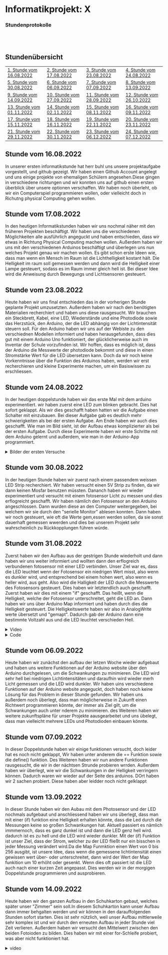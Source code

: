 # Informatikprojekt: X

### Stundenprotokolle<a name="einf"></a>

</p>
</br>
</br>


## Stundenübersicht
<table align="center">
     
<tr>
    <td> <a href="#Stundevom16.08.2022"> 1. Stunde vom 16.08.2022 </a></td>
    <td> <a href="#Stundevom17.08.2022"> 2. Stunde vom 17.08.2022 </a></td>
    <td><a href="#Stundevom23.08.2022"> 3. Stunde vom 23.08.2022</a></td>
    <td><a href="#Stundevom24.08.2022"> 4. Stunde vom 24.08.2022</a></td>
</tr>
<tr>
    <td><a href="#Stundevom30.08.2022"> 5. Stunde vom 30.08.2022 </a></td>
    <td><a href="#Stundevom06.09.2022"> 6. Stunde vom 06.09.2022 </a></td>
    <td><a href="#Stundevom07.09.2022"> 7. Stunde vom 07.09.2022 </a></td>
    <td><a href="#Stundevom13.09.2022"> 8. Stunde vom 13.09.2022 </a></td>
</tr>
<tr>
    <td><a href="#Stundevom14.09.2022"> 9. Stunde vom 14.09.2022 </a></td>
    <td><a href="#Stundevom27.09.2022"> 10. Stunde vom 27.09.2022 </a></td>
    <td><a href="#Stundevom28.09.2022"> 11. Stunde vom 28.09.2022 </a></td>
    <td><a href="#Stundevom26.10.2022"> 12. Stunde vom 26.10.2022 </a></td>
 </tr>
 <tr>
    <td><a href="#Stundevom01.11.2022"> 13. Stunde vom 01.11.2022 </a></td>
    <td><a href="#Stundevom02.11.2022"> 14. Stunde vom 02.11.2022 </a></td>
    <td><a href="#Stundevom08.11.2022"> 15. Stunde vom 08.11.2022 </a></td>
    <td><a href="#Stundevom09.11.2022"> 16. Stunde vom 09.11.2022 </a></td>
 </tr>
 <tr>
    <td><a href="#Stundevom15.11.2022"> 17. Stunde vom 15.11.2022 </a></td>
    <td><a href="#Stundevom16.11.2022"> 18. Stunde vom 16.11.2022 </a></td>
    <td><a href="#Stundevom22.11.2022"> 19. Stunde vom 22.11.2022 </a></td>
    <td><a href="#Stundevom23.11.2022"> 20. Stunde vom 23.11.2022 </a></td>
</tr>
<tr>
    <td><a href="#Stundevom29.11.2022"> 21. Stunde vom 29.11.2022 </a></td>
    <td><a href="#Stundevom30.11.2022"> 22. Stunde vom 30.11.2022 </a></td>
    <td><a href="#Stundevom06.12.2022"> 23. Stunde vom 06.12.2022 </a></td>
    <td><a href="#Stundevom07.12.2022"> 24. Stunde vom 07.12.2022 </a></td>
</tr>



 </table>
  
## <p> <h2> <a id="Stundevom16.08.2022"> Stunde vom 16.08.2022 </a> </h2> <p>
   
 In unserer ersten informatikstunde hat herr buhl uns unsere projektaufgabe vorgestellt, und github gezeigt. Wir haben einen Github Account angelegt und uns einige projekte von ehemaligen Schülern angesehen.Diese gingen in verschiedene richtungen und wir konnten uns auf github einen ersten überblick über 
 unsere optionen verschaffen. Wir haben noch überleht, ob wir ein Computerspiel programmieren wollen, oder vielleicht doch in Richutng physical Computing gehen wollen. 

## <p> <h2> <a id="Stundevom17.08.2022"> Stunde vom 17.08.2022 </a> </h2>

In den heutigen Informatikstunden haben wir uns nochmal näher mit den früheren Projekten beschäftigt. 
Wir haben uns die verschiedenen Möglichkeiten alle ausführlich angeguckt und haben entschieden, dass wir etwas in Richtung Physical Computing machen wollen. 
Außerdem haben wir uns mit den verschiedenen Arduinos beschäftigt und überlegen uns nun welches Projekt genau wir machen wollen. 
Es gibt schon erste Ideen wie, dass man wenn ein Mensch im Raum ist die Lichthelligkeit kostant hält.
Die Helligkeit im raum soll gemessen werden und dann wird die Helligkeit einer Lampe gesteuert, sodass es im Raum immer gleich hell ist.
Bei dieser Idee wird die Anweisung durch Bewegungs und Lichtsensoren gesteuert.

## <p> <h2> <a id="Stundevom23.08.2022"> Stunde vom 23.08.2022 </a> </h2>

Heute haben wir uns final entschieden das in der vorherigen Stunde geplante Projekt umzusetzten. Außerdem haben wir nach den benötigten Materialien recherchiert und 
haben uns diese rausgesucht. Wir brauchen ein Steckbrett, Kabel, eine LED, Wiederstände und eine Photodiode sowie das Herzstück, den Arduino, der die LED abhängig von der Lichtintensität steuern soll. Für den Arduino haben wir uns auf der Webiste zu den verschiednen Modellen informiert und haben herausgefunden, dass dies gut mit einem Arduino Uno funktioniert, der glücklicherweise auch im Inventar der Schule vorzufinden ist. Wir hoffen, dass es möglich ist, dass der Arduino die Messwerte der photodiode bekommt und diese in einen Stromstärke Wert für die LED übersetzen kann. Doch da wir noch keine Vorkenntnisse über die Funktion des Arduinos haben, werden wir erst recherchieren und kleine Experimente machen, um ein Basiswissen zu erschliessen. 


## <p> <h2> <a id="Stundevom24.08.2022"> Stunde vom 24.08.2022 </a> </h2>


In der heutigen doppelstunde haben wir das erste Mal mit dem arduino experimentiert. wir haben zuerst eine LED zum blinken gebracht. Dies hat sofort geklappt. Als wir dies geschafft haben hatten wir die Aufgabe einen Schalter mit einzubauen. Bei dieser Aufgabe gab es deutlich mehr schwierigkeiten als bei der ersten Aufgabe. Am Ende haben wir auch dies geschafft. Wie man im Bild sieht, ist der Aufbau etwas komplizierter als bei der ersten Aufgabe. Durch diese Experimente haben wir erste Schritte mit dem Arduino gelernt und außerdem, wie man in der Arduino-App programmiert.

<details>
    <summary>Bilder der ersten Versuche</summary>

![](IMG_1027neu.jpeg)
![](IMG_1029neu.jpeg)
     
</details>

## <p> <h2> <a id="Stundevom30.08.2022"> Stunde vom 30.08.2022 </a> </h2>

In der heutigen Stunde haben wir zuerst nach einem passendem weissen LED Strip recherchiert. Wir haben versucht einen 5V Strip zu finden, da wir dann keinen Mosfar benutzen müssten. Dananch haben wir wieder experimentiert und versucht mit einem fotosensor Licht zu messen und dies erflogreicht geschafft. Wir haben nämlich den Fotosensor an den Arduino angeschlossen. Dann wurden diese an den Computer weitergegeben, bei welchem wir sie durch den "serielle Monitor" ablesen konnten. Dann haben wir noch gesteuert, wie oft die Werte gem,essen werden sollen, da sie sonst dauerhaft gemessen wwerden und dies bei unserem Projekt sehr wahrscheinlich zu Rückkopplungen führen würde.


## <p> <h2> <a id="Stundevom31.08.2022"> Stunde vom 31.08.2022 </a> </h2>

Zuerst haben wir den Aufbau aus der gestrigen Stunde wiederholt und dann haben wir uns weiter informiert und wollten dann den erflogreich verbundenen fotosensor mit einer LED verbinden. Unser Ziel war es, dass die LED leuchtet wenn der Fotosensor ein niedrigen Wert misst, also wenn es dunkler wird, und entsprechend bei einem hohen wert, also wenn es heller wird, aus geht. Also wird die Halligkeit der LED durch die Messwerte des Fotosensors gesteuert. Dies haben wir letztendlich auch geschafft. Zuerst haben wir dies mit einem "if" geschafft. Das heißt, wenn die Helligkeit, welche der Fotosensor unterschreitet, geht die LED an. Dann haben wir uns über Arduino Map informiert und haben durch dies die Helligkeit gesteuert. Die Helligkeitswerte haben wir also in AnalogWrite werte übersetzt und "gemapt". Dadurch gab der Arduino dann eine bestimmte Voltzahl aus und die LED leuchtet verschieden Hell. 
<details>
    <summary>Video</summary>
youtube link: https://youtube.com/shorts/dSEDDhvoHi0
</details>

<details>
    <summary>Code</summary>   
     
```c
     
int licht;
int ledOut
int tmp;

void setup() {
  Serial.begin(9600);
  pinMode(11,OUTPUT);
}
void loop() {

  licht= analogRead(0);
  Serial.println(licht);

  tmp= map(licht, 300,700,0,255);
  ledOut = 255-tmp;
     
  analogWrite(11,ledOut);
     
  }
     
```

    
</details>
     



## <p> <h2> <a id="Stundevom06.09.2022"> Stunde vom 06.09.2022 </a> </h2>

Heute haben wir zunächst den aufbau der letzen Woche wieder aufgebaut und haben uns weitere Funktionen auf der Arduino website über den Arduino durchgelesen, um die Schwankungen zu minimieren. Die LED wird sehr hell bei niedrigen Lichtintensitäten und daraufhin wird wieder merh Licht gemessen und die LED wird dunkler. Wir haben uins verschiedene Funktionen auf der Arduino website angeguckt, doch haben noch keine Lösung für das Problem in dieser Stunde gefunden. Wir haben uns außerdem noch überlegt, dass man möglicherweise in Zukunft einen Richtwert programmieren könnte, der immer als Ziel gilt, um die Schwankungen auch unter nderem zu minimieren. des Weiteren haben wir weitere zukunftspläne für unser Projekte aausgearbeitet und uns übelegt, dass man vielleicht mehrere LEDs und Photodioden einbauen könnte.

## <p> <h2> <a id="Stundevom07.09.2022"> Stunde vom 07.09.2022 </a> </h2>

In dieser Doppelstunde haben wir einige funktionen versucht, doch leider hat es noch nicht geklappt, Wir haben unter anderem die == Funktion sowie die define() funktion. Des Weiteren haben wir nun andere Funktionen rausgesucht, die wir in der nächtsen Strunde probieren wrrden. Außerdem haben wir überlegt, wie wir die Schwankungen in der Helligkeit verringern können. Dadurch waren wir wieder auf der Seite des arduinos. DOrt haben wir 2 sachen probiert. Diese haben aber leidder noch nicht gelklappt

## <p> <h2> <a id="Stundevom13.09.2022"> Stunde vom 13.09.2022 </a> </h2>

In dieser Stunde haben wir den Aubau mit dem Photosensor und der LED nochmals aufgebaut und anschliessend haben wir uns überlegt, dass man mit einer (if) funktion eine Helligkeit erhalten könnte, dass die Led durch die Messungen keine so großen Schwankungen hat. Aktuell passiert es nämlich immmernoch, dass es ganz dunkel ist und dann die LED genz hell wird. dadurch ist es zu hell und die LED wird wieder dunkler. Mit der (if) Funktion ist unser Ziel, dass der Strom, welcher zu der LED fließt nur ein bisschen in jeder Messung verändert wird.Da die Map Funmktion einen Wert von 0 bis 256 ausgibt, ist unsere Idee, dass wenn die gemessene lichtintensität einen gewissen wert über- oder unterschreitet, dann wird der Wert der Map funkition um 10 erhöht oder gesenkt. Wenn dies oft passiert ist die LED auch nach einer kurzen Zeit angepasst. Dies werden wir in der morgigen Doppelstunde programmieren und ausprobieren.

## <p> <h2> <a id="Stundevom14.09.2022"> Stunde vom 14.09.2022 </a> </h2>

Heute haben wir den ganzen Aufbau in den Schuhkarton gebaut, welches später unser "Zimmer" sein soll.In diesem Schuhkarton kann unser Aufbau dann immer behgalten werden und wir können in den darauffolgenden Stunden sofort starten. Dies ist sehr nützlich, weil unser Aufbau mittlerweile sehr komplex ist und wir durch den erneuten Aufbau in jeder Stunde viel Zeit verlieren. Außerdem haben wir versucht den Mittelwert zwischen den beiden Fotoioden zu bilden. Dies haben wir mit einer for-Schleife probiert, was aber nicht funktioniert hat.
<details>
    <summary>video</summary>
   youtube link:  https://youtube.com/shorts/-gh2HerkUUg 
   <details>

## <p> <h2> <a id="Stundevom27.09.2022"> Stunde vom 27.09.2022 </a> </h2>

In der heutigen Informatikstunfe haben wir weiter versucht herauszufinden, wie man einen Mittelwert bildet. Dies haben wir zuerst mit der Array- Funktion und dananch mit der Millis-Funktion versucht. Bei beiden Methoden sind wir allerdings gescheitert. Alle Funktionen sind sehtr komlex, obwohl wir nur zwei Werte haben.

## <p> <h2> <a id="Stundevom28.09.2022"> Stunde vom 28.09.2022 </a> </h2>

Heutige haben wir wieder weiter recherchiert, wie man einen Mittelwert bilden. Die ganzen Funktionen aus dem Internet haben aber nicht geklappt und wir haben uns überlegt, dass wir einfach die beiden Werte der Fotoioden Addieren und die Werte der Map-Funktion auch verdoppeln. Somit haben wir unser langes Problem mit einer einfachen Idee gelöst. Dazu haben wir durch die If-Funktion bestimmt, dass die LEDs ausgehen, wenn es zu hell wird. Dies hat davor nicht funktiopniert, weil sie dann außerhalb der Map Funktion lagen und dann normal geleuchtet haben.

## <p> <h2> <a id="Stundevom26.10.2022"> Stunde vom 26.10.2022 </a> </h2>

Heute haben den Code wieder eingefügt und den Arduino angeschlossen. Daraufhin wurde uns ein Fehler beim kompillieren angezeigt. Daraufhin haben wir mehrere Zeilen geändert und sie teilweise kommentiert. Mit diesem simlen Code waren wir uns zu 100% sicher, dass kein Fehler mehr enthalten war. Als der Fehler daraufhin immernoch auftauchete haben wir Herrn Buhl um Hilfe gebeten. Nachdem wir dann alles kommentiert haben und der Fehler immernoch auftauchte, haben wir alles in einen neuen Sketch kopiert. Daraufhin hat der Code wieder funktioniert. Dann hatten wir unseren Aufbau vom Prinzip her mit Code fertig. Darauhin hat uns Herr Buhl vorgeschlagen eine Glühlampe anmstatt der LEDs, weil diese besser dimmbar sind. Dann haben wir uns mit der Glühlampe beshcäftigt und versucht, diese zum leuchten zu bringen. Dies hat aber nicht geklappt. Aufgrund der 6 Volt, die ide Glühlampe braucht und der nur vorhndenen 5 V des Arduinos muss man noch ein externes Netzteil und einen Transistor einfügen.

## <p> <h2> <a id="Stundevom01.11.2022"> Stunde vom 01.11.2022 </a> </h2>     
     
Heute ist die Stunde ausgefallen. Wir haben aber Zuhause recherchiert und über die Glühlampe infomiert. Somit können wir nächste Stunde einfacher starten, weil wir über Die Stromrichtung und den Aufbau mit dem Transistor schon bescheid wissen.

## <p> <h2> <a id="Stundevom02.11.2022"> Stunde vom 02.11.2022 </a> </h2> 

Heute haben wir die Glühlampe einegbaut. Zuerst haben wir die Glühlampe in einem einfachen Aubau nur mit dem Arduino, dem Netzteil und einem Transitor aufgebaut und die Glühlampe zum Blinken gebracht. Dies haben wir, wie bei den LEDs gemacht, um den Grundaufbau zu verstehen. Dann haben wir das ganze mit dem Aufbau der Photoioden kombiniert und haben einen ganzen Aufbau mit Verbindung zwischen den Photoioden und der Glühlampe. Dadurch haben wir jetzt unseren endgültigen Aufbau fertig und müssen in der nächsten Stunde noch den Code abändern.

## <p> <h2> <a id="Stundevom08.11.2022"> Stunde vom 08.11.2022 </a> </h2>

Heute haben wir uns um den code gekümmert, also dass dieser auch mit der neuen Glühlampe funiktioniert. Dies hat leider nicht mehr mit dem alten Code ghekloappt und si mussten wir einige dinge verändern. Leider haben wir es vorerst nicht geschafft eine ähnliche funktion wie mit dem LEDs hervorzubringen. UNser Problem ist, dass zwar Werte der Photodioden gemessen werden, die Glühlampe aber nicht reagiert. Woran das liegt, wissen wir nicht. mehr schirieben!


Problem ösung map geht nicht, leuchten mit photodioden rechercvhe

## <p> <h2> <a id="Stundevom09.11.2022"> Stunde vom 09.11.2022 </a> </h2>

In der heutigen Doppelstunde haben wir unser Projekt fertiggestellt. Wir haben die letzten Fehler behoben. Der erste Fehler war, dass die LED bei zu niedrigen Werten der Helligkeit nicht auf der maximalen Helligkeit ist, sondern manchmal ausgeht. Dann haben wir die If-Funktion genutzt und gesagt, dass die Glühlampe bei einem Wert unter dem Minimum der Map-Funktion die maximale Helligkeit hat. Das zweite und größte Fehler war, dass wir gesagt hatten, dass der Transistor den Ausgang 10 benutzt. Wir haben aber gesagt, dass dieser Variabel ist. Also kann sich der Ausgang verändern. Dies war natürlich falsch und wir haben es geändert, indem wir gesbgat haben, dass der Transistor feswt auf 10 bleibt. Dazu haben wir dann eine Variable genutzt, die den Ausgang 10 steuert. Durch dies in Kombination, geht der Strom immer zum Transistor, aber wird durch die Variable variiert. Dann schreibt man die Map-Funktion natürlich zur Variable und durch diese Veränderungen, ist die Map-Funktion auch wieder Problemlos nutzbar. Durch diese Veränderungen funktioniert unser Projekt jetzt auch mkit der Glühlampe.

## <p> <h2> <a id="Stundevom15.11.2022"> Stunde vom 15.11.2022 </a> </h2>
schreiben

## <p> <h2> <a id="Stundevom16.11.2022"> Stunde vom 16.11.2022 </a> </h2>
schreiben, fritzing Idee angeschaut für später bei weiterarbeitung 

## <p> <h2> <a id="Stundevom22.11.2022"> Stunde vom 22.11.2022 </a> </h2>
entfallen 

## <p> <h2> <a id="Stundevom23.11.2022"> Stunde vom 23.11.2022 </a> </h2>
schreiben am blog und Projektseite Gedanjken gemacht qwie man die strukturiert

## <p> <h2> <a id="Stundevom29.11.2022"> Stunde vom 29.11.2022 </a> </h2> <p>
     
entfllen     
     
## <p> <h2> <a id="Stundevom30.11.2022"> Stunde vom 30.11.2022 </a> </h2> <p>     
     Tabelle im Blog angefangen, weitere Blog einträge überarbeitet 
     
## <p> <h2> <a id="Stundevom06.12.2022"> Stunde vom 06.12.2022 </a> </h2> <p>     
weiter geschireben, Tabelle im Blog fertiggestellt
     
## <p> <h2> <a id="Stundevom07.12.2022"> Stunde vom 07.12.2022 </a> </h2> <p>      
code in blog geschirieben, die ersten seiten an projektseite geschirbeen und unterpunkte eingefügt
